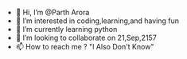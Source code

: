 - 👋 Hi, I’m @Parth Arora
- 👀 I’m interested in coding,learning,and having fun
- 🌱 I’m currently learning python
- 💞️ I’m looking to collaborate on 21,Sep,2157
- 📫 How to reach me ? "I Also Don't Know"

<!---
parth05032007/parth05032007 is a ✨ special ✨ repository because its `README.md` (this file) appears on your GitHub profile.
You can click the Preview link to take a look at your changes.
--->

